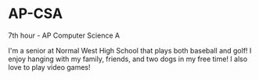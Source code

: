 # AP-CSA
7th hour - AP Computer Science A

I'm a senior at Normal West High School that plays both baseball and golf! I enjoy hanging with my family, friends, and two dogs in my free time! I also love to play video games!
